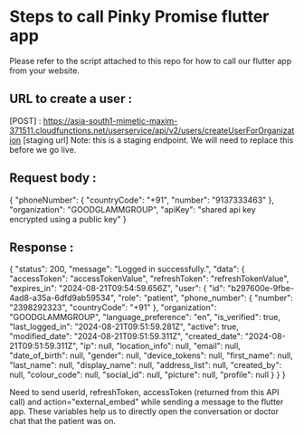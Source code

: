 # Steps to call Pinky Promise flutter app

Please refer to the script attached to this repo for how to call our flutter app from your website. 
## URL to create a user : 
[POST] : https://asia-south1-mimetic-maxim-371511.cloudfunctions.net/userservice/api/v2/users/createUserForOrganization [staging url]
Note: this is a staging endpoint. We will need to replace this before we go live.

## Request body : 

{
    "phoneNumber": {
        "countryCode": "+91",
        "number": "9137333463"
    }, 
    "organization": "GOODGLAMMGROUP",
    "apiKey": "shared api key encrypted using a public key"
}

## Response : 

{
    "status": 200,
    "message": "Logged in successfully.",
    "data": {
        "accessToken": "accessTokenValue",
        "refreshToken": "refreshTokenValue",
        "expires_in": "2024-08-21T09:54:59.656Z",
        "user": {
            "id": "b297600e-9fbe-4ad8-a35a-6dfd9ab59534",
            "role": "patient",
            "phone_number": {
                "number": "2398292323",
                "countryCode": "+91"
            },
            "organization": "GOODGLAMMGROUP",
            "language_preference": "en",
            "is_verified": true,
            "last_logged_in": "2024-08-21T09:51:59.281Z",
            "active": true,
            "modified_date": "2024-08-21T09:51:59.311Z",
            "created_date": "2024-08-21T09:51:59.311Z",
            "ip": null,
            "location_info": null,
            "email": null,
            "date_of_birth": null,
            "gender": null,
            "device_tokens": null,
            "first_name": null,
            "last_name": null,
            "display_name": null,
            "address_list": null,
            "created_by": null,
            "colour_code": null,
            "social_id": null,
            "picture": null,
            "profile": null
        }
    }
}

Need to send userId, refreshToken, accessToken (returned from this API call) and action="external_embed" while sending a message to the flutter app. 
These variables help us to directly open the conversation or doctor chat that the patient was on.

